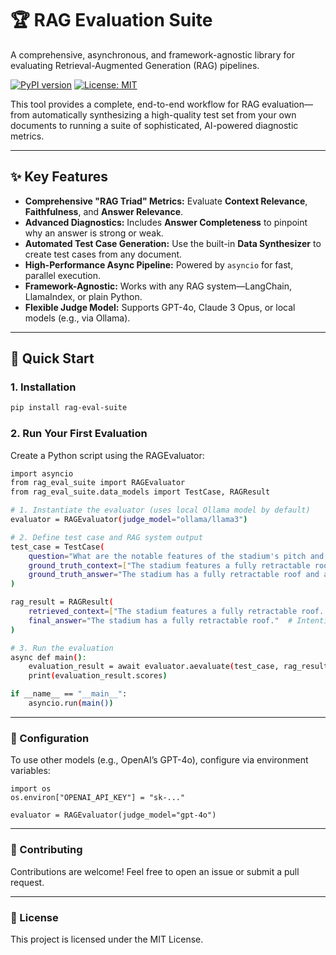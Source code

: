# 🏆 RAG Evaluation Suite

A comprehensive, asynchronous, and framework-agnostic library for evaluating Retrieval-Augmented Generation (RAG) pipelines.

[![PyPI version](https://badge.fury.io/py/rag-eval-suite.svg)](https://badge.fury.io/py/rag-eval-suite)
[![License: MIT](https://img.shields.io/badge/License-MIT-yellow.svg)](https://opensource.org/licenses/MIT)

This tool provides a complete, end-to-end workflow for RAG evaluation—from automatically synthesizing a high-quality test set from your own documents to running a suite of sophisticated, AI-powered diagnostic metrics.

---

## ✨ Key Features

- **Comprehensive "RAG Triad" Metrics:** Evaluate **Context Relevance**, **Faithfulness**, and **Answer Relevance**.
- **Advanced Diagnostics:** Includes **Answer Completeness** to pinpoint why an answer is strong or weak.
- **Automated Test Case Generation:** Use the built-in **Data Synthesizer** to create test cases from any document.
- **High-Performance Async Pipeline:** Powered by `asyncio` for fast, parallel execution.
- **Framework-Agnostic:** Works with any RAG system—LangChain, LlamaIndex, or plain Python.
- **Flexible Judge Model:** Supports GPT-4o, Claude 3 Opus, or local models (e.g., via Ollama).

---

## 🚀 Quick Start

### 1. Installation

```bash
pip install rag-eval-suite
```


### 2. Run Your First Evaluation
Create a Python script using the RAGEvaluator:

```bash
import asyncio
from rag_eval_suite import RAGEvaluator
from rag_eval_suite.data_models import TestCase, RAGResult

# 1. Instantiate the evaluator (uses local Ollama model by default)
evaluator = RAGEvaluator(judge_model="ollama/llama3")

# 2. Define test case and RAG system output
test_case = TestCase(
    question="What are the notable features of the stadium's pitch and roof?",
    ground_truth_context=["The stadium features a fully retractable roof... and a hybrid pitch..."],
    ground_truth_answer="The stadium has a fully retractable roof and a hybrid pitch."
)

rag_result = RAGResult(
    retrieved_context=["The stadium features a fully retractable roof... and a hybrid pitch..."],
    final_answer="The stadium has a fully retractable roof."  # Intentionally incomplete
)

# 3. Run the evaluation
async def main():
    evaluation_result = await evaluator.aevaluate(test_case, rag_result)
    print(evaluation_result.scores)

if __name__ == "__main__":
    asyncio.run(main())
```

---

### 🔧 Configuration
To use other models (e.g., OpenAI’s GPT-4o), configure via environment variables:

```
import os
os.environ["OPENAI_API_KEY"] = "sk-..."

evaluator = RAGEvaluator(judge_model="gpt-4o")
```

---

### 🤝 Contributing
Contributions are welcome! Feel free to open an issue or submit a pull request.

---

### 📄 License
This project is licensed under the MIT License.